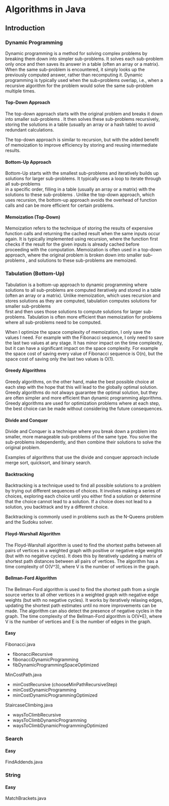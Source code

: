 # Algorithms in Java

## Introduction

### Dynamic Programming

Dynamic programming is a method for solving complex problems by breaking them down 
into simpler sub-problems. It solves each sub-problem only once and then saves its 
answer in a table (often an array or a matrix). When the same sub-problem is 
encountered, it simply looks up the previously computed answer, rather than recomputing
it. Dynamic programming is typically used when the sub=problems overlap, 
i.e., when a recursive algorithm for the problem would solve the same sub-problem 
multiple times.

#### Top-Down Approach

The top-down approach starts with the original problem and breaks it down into smaller 
sub-problems . It then solves these sub-problems  recursively, storing the solutions in 
a table (usually an array or a hash table) to avoid redundant calculations. 

The top-down approach is similar to recursion, but with the added benefit of memoization
to improve efficiency by storing and reusing intermediate results.

#### Bottom-Up Approach

Bottom-Up starts with the smallest sub-problems and iteratively builds up solutions 
for larger sub-problems. It typically uses a loop to iterate through all sub-problems  
in a specific order, filling in a table (usually an array or a matrix) with the 
solutions to these sub-problems . Unlike the top-down approach, which uses recursion, 
the bottom-up approach avoids the overhead of function calls and can be more efficient 
for certain problems.

#### Memoization (Top-Down)

Memoization refers to the technique of storing the results of expensive function calls 
and returning the cached result when the same inputs occur again. It is typically 
implemented using recursion, where the function first checks if the result for the 
given inputs is already cached before proceeding with the computation. 
Memoization is often used in a top-down approach, where the original problem is broken 
down into smaller sub-problems , and solutions to these sub-problems  are memoized.

### Tabulation (Bottom-Up)

Tabulation is a bottom-up approach to dynamic programming where 
solutions to all sub-problems  are computed iteratively and stored in a table 
(often an array or a matrix). Unlike memoization, which uses recursion and stores 
solutions as they are computed, tabulation computes solutions for smaller sub-problems  
first and then uses those solutions to compute solutions for larger sub-problems. 
Tabulation is often more efficient than memoization for problems where all sub-problems 
need to be computed.

When I optimize the space complexity of memoization, I only save the values I need. 
For example with the Fibonacci sequence, I only need to save the last two values at 
any stage. It has minor impact on the time complexity, but it can have a significant
impact on the space complexity. For example the space cost of saving every value
of Fibonacci sequence is O(n), but the space cost of saving only the last two values
is O(1).

#### Greedy Algorithms

Greedy algorithms, on the other hand, make the best possible choice at each step 
with the hope that this will lead to the globally optimal solution. 
Greedy algorithms do not always guarantee the optimal solution, 
but they are often simpler and more efficient than dynamic programming algorithms. 
Greedy algorithms are used for optimization problems where at each step, 
the best choice can be made without considering the future consequences.

#### Divide and Conquer

Divide and Conquer is a technique where you break down a problem into smaller, 
more manageable sub-problems of the same type. You solve the sub-problems independently,
and then combine their solutions to solve the original problem. 

Examples of algorithms that use the divide and conquer approach include merge sort, 
quicksort, and binary search.

#### Backtracking

Backtracking is a technique used to find all possible solutions to a problem by 
trying out different sequences of choices. It involves making a series of choices, 
exploring each choice until you either find a solution or determine that the 
choice cannot lead to a solution. If a choice does not lead to a solution, 
you backtrack and try a different choice. 

Backtracking is commonly used in problems such as the N-Queens problem and the 
Sudoku solver.

#### Floyd-Warshall Algorithm

The Floyd-Warshall algorithm is used to find the shortest paths between all pairs 
of vertices in a weighted graph with positive or negative edge weights 
(but with no negative cycles). It does this by iteratively updating a matrix of 
shortest path distances between all pairs of vertices. The algorithm has a time 
complexity of O(V^3), where V is the number of vertices in the graph.

#### Bellman-Ford Algorithm

The Bellman-Ford algorithm is used to find the shortest path from a single source 
vertex to all other vertices in a weighted graph with negative edge weights 
(but with no negative cycles). It works by iteratively relaxing edges, updating 
the shortest path estimates until no more improvements can be made. The algorithm can 
also detect the presence of negative cycles in the graph. The time complexity of the 
Bellman-Ford algorithm is O(V*E), where V is the number of vertices and E is the number 
of edges in the graph.



#### Easy
Fibonacci.java
- fibonacciRecursive
- fibonacciDynamicProgramming
- fibDynamicProgrammingSpaceOptimized

MinCostPath.java
- minCostRecursive (chooseMinPathRecursiveStep)
- minCostDynamicProgramming
- minCostDynamicProgrammingOptimized

StaircaseClimbing.java
- waysToClimbRecursive
- waysToClimbDynamicProgramming
- waysToClimbDynamicProgrammingOptimized

### Search

#### Easy
FindAddends.java


### String

#### Easy
MatchBrackets.java









